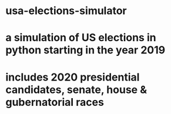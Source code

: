 # usa-elections-simulator
# a simulation of US elections in python starting in the year 2019
# includes 2020 presidential candidates, senate, house & gubernatorial races

